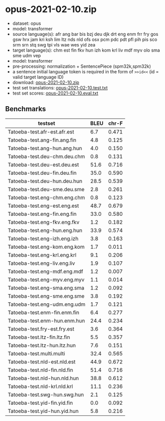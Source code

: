 # opus-2021-02-10.zip

* dataset: opus
* model: transformer
* source language(s): afr ang bar bis bzj deu djk drt eng enm frr fry gos gsw hrx jam kri ksh lim ltz nds nld ofs osx pcm pdc pdt pfl pih pis sco srm srn stq swg tpi vls wae wes yid zea
* target language(s): chm est fin fkv hun izh kom krl liv mdf myv olo sma sme udm vep
* model: transformer
* pre-processing: normalization + SentencePiece (spm32k,spm32k)
* a sentence initial language token is required in the form of `>>id<<` (id = valid target language ID)
* download: [opus-2021-02-10.zip](https://object.pouta.csc.fi/Tatoeba-MT-models/gmw-fiu/opus-2021-02-10.zip)
* test set translations: [opus-2021-02-10.test.txt](https://object.pouta.csc.fi/Tatoeba-MT-models/gmw-fiu/opus-2021-02-10.test.txt)
* test set scores: [opus-2021-02-10.eval.txt](https://object.pouta.csc.fi/Tatoeba-MT-models/gmw-fiu/opus-2021-02-10.eval.txt)

## Benchmarks

| testset               | BLEU  | chr-F |
|-----------------------|-------|-------|
| Tatoeba-test.afr-est.afr.est 	| 6.7 	| 0.471 |
| Tatoeba-test.ang-fin.ang.fin 	| 4.8 	| 0.125 |
| Tatoeba-test.ang-hun.ang.hun 	| 4.0 	| 0.150 |
| Tatoeba-test.deu-chm.deu.chm 	| 0.8 	| 0.131 |
| Tatoeba-test.deu-est.deu.est 	| 51.6 	| 0.716 |
| Tatoeba-test.deu-fin.deu.fin 	| 35.0 	| 0.590 |
| Tatoeba-test.deu-hun.deu.hun 	| 28.5 	| 0.539 |
| Tatoeba-test.deu-sme.deu.sme 	| 2.8 	| 0.261 |
| Tatoeba-test.eng-chm.eng.chm 	| 0.8 	| 0.123 |
| Tatoeba-test.eng-est.eng.est 	| 48.7 	| 0.679 |
| Tatoeba-test.eng-fin.eng.fin 	| 33.0 	| 0.580 |
| Tatoeba-test.eng-fkv.eng.fkv 	| 1.2 	| 0.182 |
| Tatoeba-test.eng-hun.eng.hun 	| 33.9 	| 0.574 |
| Tatoeba-test.eng-izh.eng.izh 	| 3.8 	| 0.163 |
| Tatoeba-test.eng-kom.eng.kom 	| 1.7 	| 0.011 |
| Tatoeba-test.eng-krl.eng.krl 	| 9.1 	| 0.206 |
| Tatoeba-test.eng-liv.eng.liv 	| 1.9 	| 0.107 |
| Tatoeba-test.eng-mdf.eng.mdf 	| 1.2 	| 0.007 |
| Tatoeba-test.eng-myv.eng.myv 	| 1.1 	| 0.014 |
| Tatoeba-test.eng-sma.eng.sma 	| 1.2 	| 0.092 |
| Tatoeba-test.eng-sme.eng.sme 	| 3.8 	| 0.192 |
| Tatoeba-test.eng-udm.eng.udm 	| 1.7 	| 0.121 |
| Tatoeba-test.enm-fin.enm.fin 	| 6.4 	| 0.277 |
| Tatoeba-test.enm-hun.enm.hun 	| 24.4 	| 0.234 |
| Tatoeba-test.fry-est.fry.est 	| 3.6 	| 0.364 |
| Tatoeba-test.ltz-fin.ltz.fin 	| 5.5 	| 0.357 |
| Tatoeba-test.ltz-hun.ltz.hun 	| 7.6 	| 0.151 |
| Tatoeba-test.multi.multi 	| 32.4 	| 0.565 |
| Tatoeba-test.nld-est.nld.est 	| 44.9 	| 0.672 |
| Tatoeba-test.nld-fin.nld.fin 	| 51.4 	| 0.716 |
| Tatoeba-test.nld-hun.nld.hun 	| 38.8 	| 0.612 |
| Tatoeba-test.nld-krl.nld.krl 	| 11.1 	| 0.236 |
| Tatoeba-test.swg-hun.swg.hun 	| 2.1 	| 0.125 |
| Tatoeba-test.yid-fin.yid.fin 	| 0.0 	| 0.092 |
| Tatoeba-test.yid-hun.yid.hun 	| 5.8 	| 0.216 |

